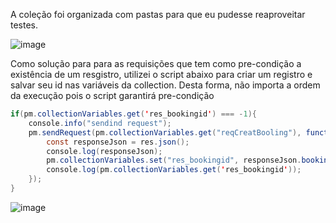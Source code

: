 A coleção foi organizada com pastas para que eu pudesse reaproveitar testes.

![image](https://user-images.githubusercontent.com/993369/204679242-85a74dac-0640-446d-9e37-467ac18910fc.png)

Como solução para para as requisições que tem como pre-condição a existência de um resgistro, utilizei o script abaixo para criar um registro e salvar seu id nas variáveis da collection. Desta forma, não importa a ordem da execução pois o script garantirá pre-condição

```java
if(pm.collectionVariables.get('res_bookingid') === -1){
    console.info("sendind request");
    pm.sendRequest(pm.collectionVariables.get("reqCreatBooling"), function (err, res) {
        const responseJson = res.json();
        console.log(responseJson);
        pm.collectionVariables.set("res_bookingid", responseJson.bookingid);
        console.log(pm.collectionVariables.get('res_bookingid'));
    });
}
``` 

![image](https://user-images.githubusercontent.com/993369/204679391-bcd2a84a-99a3-4c25-bcd1-fff6fe87d714.png)
